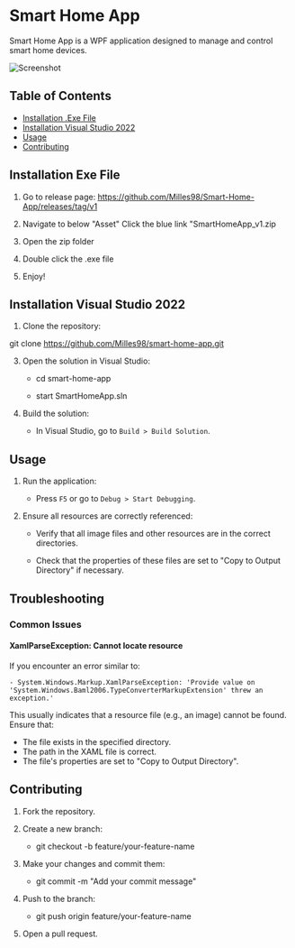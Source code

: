 # Smart Home App

Smart Home App is a WPF application designed to manage and control smart home devices.

![Screenshot](images/smart-home.png)

## Table of Contents

- [Installation .Exe File](#installation-exe-file)
- [Installation Visual Studio 2022](#installation-visual-studio-2022)
- [Usage](#usage)
- [Contributing](#contributing)

## Installation Exe File

1. Go to release page:
https://github.com/Milles98/Smart-Home-App/releases/tag/v1

2. Navigate to below "Asset"
Click the blue link "SmartHomeApp_v1.zip

3. Open the zip folder
4. Double click the .exe file
5. Enjoy!


## Installation Visual Studio 2022

1. Clone the repository:

git clone https://github.com/Milles98/smart-home-app.git

3. Open the solution in Visual Studio:

    - cd smart-home-app

    - start SmartHomeApp.sln

5. Build the solution:

    - In Visual Studio, go to `Build > Build Solution`.

## Usage

1. Run the application:

    - Press `F5` or go to `Debug > Start Debugging`.

3. Ensure all resources are correctly referenced:
   
    - Verify that all image files and other resources are in the correct directories.
      
    - Check that the properties of these files are set to "Copy to Output Directory" if necessary.

## Troubleshooting

### Common Issues

#### XamlParseException: Cannot locate resource

If you encounter an error similar to:

    - System.Windows.Markup.XamlParseException: 'Provide value on 'System.Windows.Baml2006.TypeConverterMarkupExtension' threw an exception.'

This usually indicates that a resource file (e.g., an image) cannot be found. Ensure that:
- The file exists in the specified directory.
- The path in the XAML file is correct.
- The file's properties are set to "Copy to Output Directory".

## Contributing

1. Fork the repository.
2. Create a new branch:
   
    - git checkout -b feature/your-feature-name

3. Make your changes and commit them:
   
    - git commit -m "Add your commit message"

4. Push to the branch:
   
    - git push origin feature/your-feature-name

5. Open a pull request.

    
    
    
    
